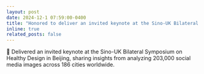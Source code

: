```yaml
---
layout: post
date: 2024-12-1 07:59:00-0400
title: "Honored to deliver an invited keynote at the Sino-UK Bilateral Symposium on Healthy Design in Beijing "
inline: true
related_posts: false
---
```


🎤 Delivered an invited keynote at the Sino-UK Bilateral Symposium on Healthy Design in Beijing, sharing insights from analyzing 203,000 social media images across 186 cities worldwide.
